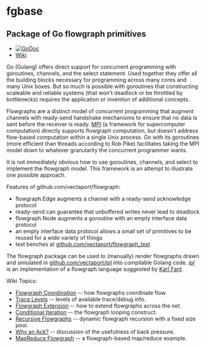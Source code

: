 # fgbase
Package of Go flowgraph primitives
----------------------------------

* [![GoDoc](https://godoc.org/github.com/vectaport/fgbase?status.svg)](https://godoc.org/github.com/vectaport/fgbase)
* [Wiki](https://github.com/vectaport/fgbase/wiki)

Go (Golang) offers direct support for concurrent programming with goroutines, channels, and the select statement.  Used together they offer all the building blocks necessary for programming across many cores and many Unix boxes.  But so much is possible with goroutines that constructing scaleable and reliable systems (that won't deadlock or be throttled by bottlenecks) requires the application or invention of additional concepts.

Flowgraphs are a distinct model of concurrent programming that augment channels with ready-send handshake mechanisms to ensure that no data is sent before the receiver is ready.  [MPI](http://en.wikipedia.org/wiki/Message_Passing_Interface) (a framework for supercomputer computation) directly supports flowgraph computation, but doesn't address flow-based computation within a single Unix process.  Go with its goroutines (more efficient than threads according to Rob Pike) facilitates taking the MPI model down to whatever granularity the concurrent programmer wants.

It is not immediately obvious how to use goroutines, channels, and select to implement the flowgraph model. This framework is an attempt to illustrate one possible approach.  

Features of github.com/vectaport/flowgraph:

* flowgraph.Edge augments a channel with a ready-send acknowledge protocol
 * ready-send can guarantee that unbuffered writes never lead to deadlock
* flowgraph.Node augments a goroutine with an empty interface data protocol
 * an empty interface data protocol allows a small set of primitives to be reused for a wide variety of things
* test benches at [github.com/vectaport/flowgraph_test](http://github.com/vectaport/flowgraph_test)

The flowgraph package can be used to (manually) render flowgraphs drawn and simulated in [github.com/vectaport/ipl](http://github.com/vectaport/ipl-1.1) into compilable Golang code.  [_ipl_](http://ipl.sf.net) is an implementation of a flowgraph language suggested by [Karl Fant](http://karlfant.net).

Wiki Topics:

* [Flowgraph Coordination](http://github.com/vectaport/flowgraph/wiki/Flowgraph%20Coordination) -- how flowgraphs coordinate flow.
* [Trace Levels](http://github.com/vectaport/flowgraph/wiki/Trace%20Levels) -- levels of available trace/debug info.
* [Flowgraph Extension](http://github.com/vectaport/flowgraph/wiki/Flowgraph%20Extension) -- how to extend flowgraphs across the net.
* [Conditional Iteration](http://github.com/vectaport/flowgraph/wiki/Conditional%20Iteration) -- the flowgraph looping construct.
* [Recursive Flowgraphs](http://github.com/vectaport/flowgraph/wiki/Recursive%20Flowgraphs) -- dynamic flowgraph recursion with a fixed size pool.
* [Why an Ack?](https://github.com/vectaport/flowgraph/wiki/Why-an-Ack%3F) -- discussion of the usefulness of back pressure.
* [MapReduce Flowgraph](http://github.com/vectaport/flowgraph/wiki/MapReduce%20Flowgraph) -- a flowgraph-based map/reduce example.
